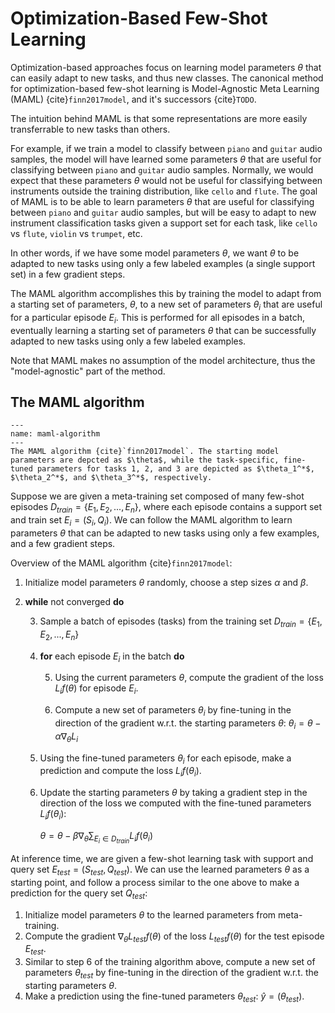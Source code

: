 # Optimization-Based Few-Shot Learning 

Optimization-based approaches focus on learning model parameters $\theta$ that can easily adapt to new tasks, and thus new classes. The canonical method for optimization-based few-shot learning is Model-Agnostic Meta Learning (MAML) {cite}`finn2017model`,
and it's successors {cite}`TODO`. 

The intuition behind MAML is that some representations are more easily transferrable to new tasks than others. 

For example, if we train a model to classify between `piano` and `guitar` audio samples, the model will have learned some parameters $\theta$ that are useful for classifying between `piano` and `guitar` audio samples. Normally, we would expect that these parameters $\theta$ would not be useful for classifying between instruments outside the training distribution, like `cello` and `flute`. The goal of MAML is to be able to learn parameters $\theta$ that are useful for classifying between `piano` and `guitar` audio samples, but will be easy to adapt to new instrument classification tasks given a support set for each task, like `cello` vs `flute`, `violin` vs `trumpet`, etc.

In other words, if we have some model parameters $\theta$, we want $\theta$ to be adapted to new tasks using only a few labeled examples (a single support set) in a few gradient steps. 

The MAML algorithm accomplishes this by training the model to adapt from a starting set of parameters, $\theta$, to a new set of parameters $\theta_i$ that are useful for a particular episode $E_i$. This is performed for all episodes in a batch, eventually learning a starting set of parameters $\theta$ that can be successfully adapted to new tasks using only a few labeled examples.

Note that MAML makes no assumption of the model architecture, thus the "model-agnostic" part of the method.

## The MAML algorithm

```{figure} ../assets/foundations/maml.png
---
name: maml-algorithm
---
The MAML algorithm {cite}`finn2017model`. The starting model parameters are depcted as $\theta$, while the task-specific, fine-tuned parameters for tasks 1, 2, and 3 are depicted as $\theta_1^*$, $\theta_2^*$, and $\theta_3^*$, respectively. 

```

Suppose we are given a meta-training set composed of many few-shot episodes $D_{train} = \{E_1, E_2, ..., E_n\}$, where each episode contains a support set and train set $E_i = (S_i, Q_i)$. We can follow the MAML algorithm to learn parameters $\theta$ that can be adapted to new tasks using only a few examples, and a few gradient steps. 


Overview of the MAML algorithm {cite}`finn2017model`:
1. Initialize model parameters $\theta$ randomly, choose a step sizes $\alpha$ and $\beta$.  
2. **while** not converged **do**

    3. Sample a batch of episodes (tasks) from the training set $D_{train} = \{E_1, E_2, ..., E_n\}$
    4. **for** each episode $E_i$ in the batch **do**

        5. Using the current parameters $\theta$, compute the gradient of the loss $L_if(\theta)$ for episode $E_i$.

        6. Compute a new set of parameters $\theta_i$ by fine-tuning in the direction of the gradient w.r.t. the starting parameters $\theta$: 
        $\theta_i = \theta - \alpha \nabla_{\theta} L_i$

    7. Using the fine-tuned parameters $\theta_i$ for each episode, make a prediction and compute the loss $L_{i}f(\theta_i)$.

    8. Update the starting parameters $\theta$ by taking a gradient step in the direction of the loss we computed with the fine-tuned parameters $L_{i}f(\theta_i)$:

        $\theta = \theta - \beta \nabla_{\theta} \sum_{E_i \in D_{train}}L_i f(\theta_i)$


At inference time, we are given a few-shot learning task with support and query set $E_{test} = (S_{test}, Q_{test})$. We can use the learned parameters $\theta$ as a starting point, and follow a process similar to the one above to make a prediction for the query set $Q_{test}$:  

1. Initialize model parameters $\theta$ to the learned parameters from meta-training.
2. Compute the gradient $\nabla_{\theta} L_{test} f(\theta)$ of the loss $L_{test}f(\theta)$ for the test episode $E_{test}$.
3. Similar to step 6 of the training algorithm above, compute a new set of parameters $\theta_{test}$ by fine-tuning in the direction of the gradient w.r.t. the starting parameters $\theta$. 
4. Make a prediction using the fine-tuned parameters $\theta_{test}$: $\hat{y} =(\theta_{test})$.